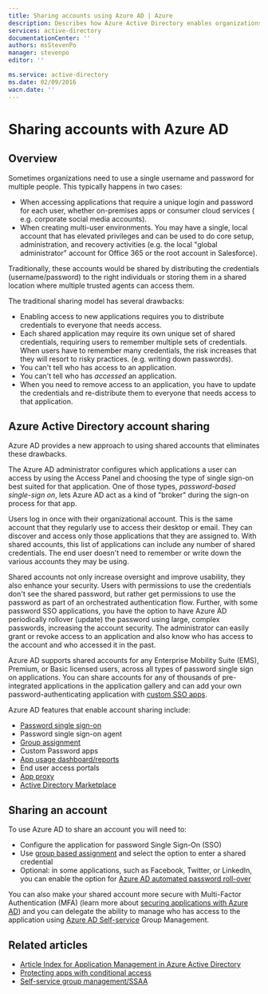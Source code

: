 ```yaml
---
title: Sharing accounts using Azure AD | Azure
description: Describes how Azure Active Directory enables organizations to securely share accounts for on-premises apps and consumer cloud services.
services: active-directory
documentationCenter: ''
authors: msStevenPo
manager: stevenpo
editor: ''

ms.service: active-directory
ms.date: 02/09/2016
wacn.date: ''
---
```


# Sharing accounts with Azure AD

## Overview
Sometimes organizations need to use a single username and password for multiple people. This typically happens in two cases:

- When accessing applications that require a unique login and password for each user, whether on-premises apps or consumer cloud services ( e.g. corporate social media accounts).
- When creating multi-user environments. You may have a single, local account that has elevated privileges and can be used to do core setup, administration, and recovery activities (e.g. the local "global administrator" account for Office 365 or the root account in Salesforce).

Traditionally, these accounts would be shared by distributing the credentials (username/password) to the right individuals or storing them in a shared location where multiple trusted agents can access them.

The traditional sharing model has several drawbacks:

- Enabling access to new applications requires you to distribute credentials to everyone that needs access.
- Each shared application may require its own unique set of shared credentials, requiring users to remember multiple sets of credentials. When users have to remember many credentials, the risk increases that they will resort to risky practices. (e.g. writing down passwords).
- You can't tell who has access to an application.
- You can't tell who has *accessed* an application.
- When you need to remove access to an application, you have to update the credentials and re-distribute them to everyone that needs access to that application.

## Azure Active Directory account sharing

Azure AD provides a new approach to using shared accounts that eliminates these drawbacks.

The Azure AD administrator configures which applications a user can access by using the Access Panel and choosing the type of single sign-on best suited for that application. One of those types, *password-based single-sign on*, lets Azure AD act as a kind of "broker" during the sign-on process for that app.

Users log in once with their organizational account. This is the same account that they regularly use to access their desktop or email. They can discover and access only those applications that they are assigned to. With shared accounts, this list of applications can include any number of shared credentials. The end user doesn't need to remember or write down the various accounts they may be using.

Shared accounts not only increase oversight and improve usability, they also enhance your security. Users with permissions to use the credentials don't see the shared password, but rather get permissions to use the password as part of an orchestrated authentication flow. Further, with some password SSO applications, you have the option to have Azure AD periodically rollover (update) the password using large, complex passwords, increasing the account security. The administrator can easily grant or revoke access to an application and also know who has access to the account and who accessed it in the past.

Azure AD supports shared accounts for any Enterprise Mobility Suite (EMS), Premium, or Basic licensed users, across all types of password single sign on applications. You can share accounts for any of thousands of pre-integrated applications in the application gallery and can add your own password-authenticating application with [custom SSO apps](/documentation/articles/active-directory-single-sign-on-newly-acquired-saas-apps/).

Azure AD features that enable account sharing include:

- [Password single sign-on](./active-directory-appssoaccess-whatis.md#password-based-single-sign-on)
- Password single sign-on agent
- [Group assignment](./active-directory-accessmanagement-self-service-group-management.md)
- Custom Password apps
- [App usage dashboard/reports](./active-directory-passwords-get-insights.md)
- End user access portals
- [App proxy](./active-directory-application-proxy-get-started.md)
- [Active Directory Marketplace](https://azure.microsoft.com/marketplace/active-directory/all/)

## Sharing an account
To use Azure AD to share an account you will need to:

- Configure the application for password Single Sign-On (SSO)
- Use [group based assignment](./active-directory-accessmanagement-group-saasapps.md) and select the option to enter a shared credential
- Optional: in some applications, such as Facebook, Twitter, or LinkedIn, you can enable the option for [Azure AD automated password roll-over](http://blogs.technet.com/b/ad/archive/2015/02/20/azure-ad-automated-password-roll-over-for-facebook-twitter-and-linkedin-now-in-preview.aspx)

You can also make your shared account more secure with Multi-Factor Authentication (MFA) (learn more about [securing applications with Azure AD](../multi-factor-authentication/multi-factor-authentication-get-started.md)) and you can delegate the ability to manage who has access to the application using [Azure AD Self-service](./active-directory-accessmanagement-self-service-group-management.md) Group Management.

## Related articles

- [Article Index for Application Management in Azure Active Directory](./active-directory-apps-index.md)
- [Protecting apps with conditional access](./active-directory-conditional-access.md)
- [Self-service group management/SSAA](./active-directory-accessmanagement-self-service-group-management.md)